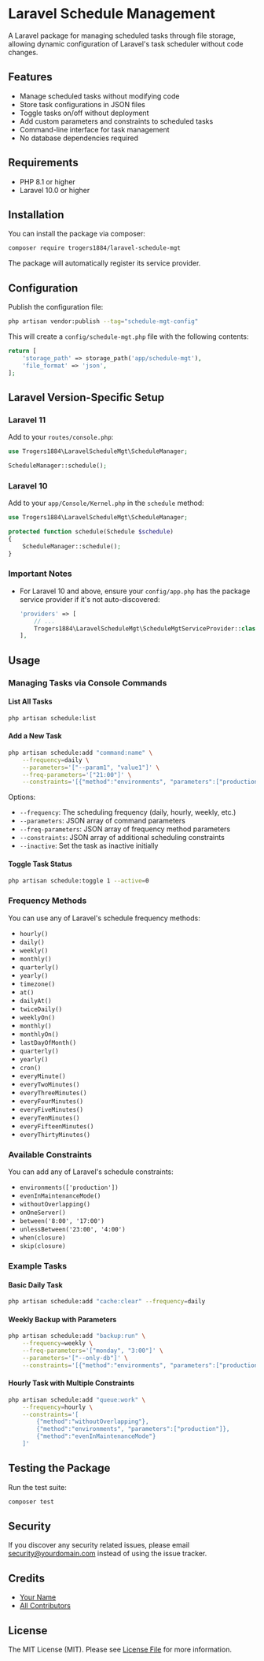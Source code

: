 # Laravel Schedule Management

A Laravel package for managing scheduled tasks through file storage, allowing dynamic configuration of Laravel's task scheduler without code changes.

## Features

- Manage scheduled tasks without modifying code
- Store task configurations in JSON files
- Toggle tasks on/off without deployment
- Add custom parameters and constraints to scheduled tasks
- Command-line interface for task management
- No database dependencies required

## Requirements

- PHP 8.1 or higher
- Laravel 10.0 or higher

## Installation

You can install the package via composer:

```bash
composer require trogers1884/laravel-schedule-mgt
```

The package will automatically register its service provider.

## Configuration

Publish the configuration file:

```bash
php artisan vendor:publish --tag="schedule-mgt-config"
```

This will create a `config/schedule-mgt.php` file with the following contents:

```php
return [
    'storage_path' => storage_path('app/schedule-mgt'),
    'file_format' => 'json',
];
```

## Laravel Version-Specific Setup

### Laravel 11
Add to your `routes/console.php`:
```php
use Trogers1884\LaravelScheduleMgt\ScheduleManager;

ScheduleManager::schedule();
```

### Laravel 10
Add to your `app/Console/Kernel.php` in the `schedule` method:
```php
use Trogers1884\LaravelScheduleMgt\ScheduleManager;

protected function schedule(Schedule $schedule)
{
    ScheduleManager::schedule();
}
```

### Important Notes
- For Laravel 10 and above, ensure your `config/app.php` has the package service provider if it's not auto-discovered:
  ```php
  'providers' => [
      // ...
      Trogers1884\LaravelScheduleMgt\ScheduleMgtServiceProvider::class,
  ],
  ```
## Usage

### Managing Tasks via Console Commands

#### List All Tasks
```bash
php artisan schedule:list
```

#### Add a New Task
```bash
php artisan schedule:add "command:name" \
    --frequency=daily \
    --parameters='["--param1", "value1"]' \
    --freq-parameters='["21:00"]' \
    --constraints='[{"method":"environments", "parameters":["production"]}]'
```

Options:
- `--frequency`: The scheduling frequency (daily, hourly, weekly, etc.)
- `--parameters`: JSON array of command parameters
- `--freq-parameters`: JSON array of frequency method parameters
- `--constraints`: JSON array of additional scheduling constraints
- `--inactive`: Set the task as inactive initially

#### Toggle Task Status
```bash
php artisan schedule:toggle 1 --active=0
```

### Frequency Methods

You can use any of Laravel's schedule frequency methods:

- `hourly()`
- `daily()`
- `weekly()`
- `monthly()`
- `quarterly()`
- `yearly()`
- `timezone()`
- `at()`
- `dailyAt()`
- `twiceDaily()`
- `weeklyOn()`
- `monthly()`
- `monthlyOn()`
- `lastDayOfMonth()`
- `quarterly()`
- `yearly()`
- `cron()`
- `everyMinute()`
- `everyTwoMinutes()`
- `everyThreeMinutes()`
- `everyFourMinutes()`
- `everyFiveMinutes()`
- `everyTenMinutes()`
- `everyFifteenMinutes()`
- `everyThirtyMinutes()`

### Available Constraints

You can add any of Laravel's schedule constraints:

- `environments(['production'])`
- `evenInMaintenanceMode()`
- `withoutOverlapping()`
- `onOneServer()`
- `between('8:00', '17:00')`
- `unlessBetween('23:00', '4:00')`
- `when(closure)`
- `skip(closure)`

### Example Tasks

#### Basic Daily Task
```bash
php artisan schedule:add "cache:clear" --frequency=daily
```

#### Weekly Backup with Parameters
```bash
php artisan schedule:add "backup:run" \
    --frequency=weekly \
    --freq-parameters='["monday", "3:00"]' \
    --parameters='["--only-db"]' \
    --constraints='[{"method":"environments", "parameters":["production"]}]'
```

#### Hourly Task with Multiple Constraints
```bash
php artisan schedule:add "queue:work" \
    --frequency=hourly \
    --constraints='[
        {"method":"withoutOverlapping"},
        {"method":"environments", "parameters":["production"]},
        {"method":"evenInMaintenanceMode"}
    ]'
```

## Testing the Package

Run the test suite:

```bash
composer test
```

## Security

If you discover any security related issues, please email security@yourdomain.com instead of using the issue tracker.

## Credits

- [Your Name](https://github.com/yourusername)
- [All Contributors](../../contributors)

## License

The MIT License (MIT). Please see [License File](LICENSE.md) for more information.